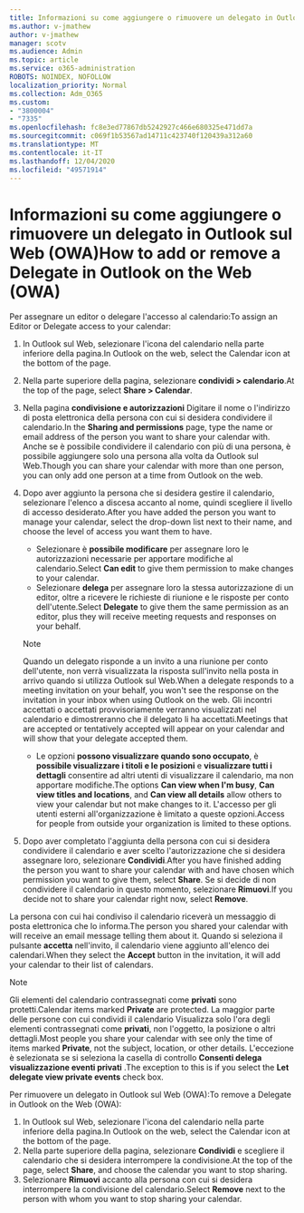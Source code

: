 ```yaml
---
title: Informazioni su come aggiungere o rimuovere un delegato in Outlook sul Web (OWA)
ms.author: v-jmathew
author: v-jmathew
manager: scotv
ms.audience: Admin
ms.topic: article
ms.service: o365-administration
ROBOTS: NOINDEX, NOFOLLOW
localization_priority: Normal
ms.collection: Adm_O365
ms.custom:
- "3800004"
- "7335"
ms.openlocfilehash: fc8e3ed77867db5242927c466e680325e471dd7a
ms.sourcegitcommit: c069f1b53567ad14711c423740f120439a312a60
ms.translationtype: MT
ms.contentlocale: it-IT
ms.lasthandoff: 12/04/2020
ms.locfileid: "49571914"
---
```

# <a name="how-to-add-or-remove-a-delegate-in-outlook-on-the-web-owa"></a><span data-ttu-id="a4fca-102">Informazioni su come aggiungere o rimuovere un delegato in Outlook sul Web (OWA)</span><span class="sxs-lookup"><span data-stu-id="a4fca-102">How to add or remove a Delegate in Outlook on the Web (OWA)</span></span>

<span data-ttu-id="a4fca-103">Per assegnare un editor o delegare l'accesso al calendario:</span><span class="sxs-lookup"><span data-stu-id="a4fca-103">To assign an Editor or Delegate access to your calendar:</span></span>

1. <span data-ttu-id="a4fca-104">In Outlook sul Web, selezionare l'icona del calendario nella parte inferiore della pagina.</span><span class="sxs-lookup"><span data-stu-id="a4fca-104">In Outlook on the web, select the Calendar icon at the bottom of the page.</span></span>
2. <span data-ttu-id="a4fca-105">Nella parte superiore della pagina, selezionare **condividi > calendario**.</span><span class="sxs-lookup"><span data-stu-id="a4fca-105">At the top of the page, select **Share > Calendar**.</span></span>
3. <span data-ttu-id="a4fca-106">Nella pagina **condivisione e autorizzazioni** Digitare il nome o l'indirizzo di posta elettronica della persona con cui si desidera condividere il calendario.</span><span class="sxs-lookup"><span data-stu-id="a4fca-106">In the **Sharing and permissions** page, type the name or email address of the person you want to share your calendar with.</span></span> <span data-ttu-id="a4fca-107">Anche se è possibile condividere il calendario con più di una persona, è possibile aggiungere solo una persona alla volta da Outlook sul Web.</span><span class="sxs-lookup"><span data-stu-id="a4fca-107">Though you can share your calendar with more than one person, you can only add one person at a time from Outlook on the web.</span></span>
4. <span data-ttu-id="a4fca-108">Dopo aver aggiunto la persona che si desidera gestire il calendario, selezionare l'elenco a discesa accanto al nome, quindi scegliere il livello di accesso desiderato.</span><span class="sxs-lookup"><span data-stu-id="a4fca-108">After you have added the person you want to manage your calendar, select the drop-down list next to their name, and choose the level of access you want them to have.</span></span>

    - <span data-ttu-id="a4fca-109">Selezionare è **possibile modificare** per assegnare loro le autorizzazioni necessarie per apportare modifiche al calendario.</span><span class="sxs-lookup"><span data-stu-id="a4fca-109">Select **Can edit** to give them permission to make changes to your calendar.</span></span>
    - <span data-ttu-id="a4fca-110">Selezionare **delega** per assegnare loro la stessa autorizzazione di un editor, oltre a ricevere le richieste di riunione e le risposte per conto dell'utente.</span><span class="sxs-lookup"><span data-stu-id="a4fca-110">Select **Delegate** to give them the same permission as an editor, plus they will receive meeting requests and responses on your behalf.</span></span>
    > [!NOTE]
    > <span data-ttu-id="a4fca-111">Quando un delegato risponde a un invito a una riunione per conto dell'utente, non verrà visualizzata la risposta sull'invito nella posta in arrivo quando si utilizza Outlook sul Web.</span><span class="sxs-lookup"><span data-stu-id="a4fca-111">When a delegate responds to a meeting invitation on your behalf, you won't see the response on the invitation in your inbox when using Outlook on the web.</span></span> <span data-ttu-id="a4fca-112">Gli incontri accettati o accettati provvisoriamente verranno visualizzati nel calendario e dimostreranno che il delegato li ha accettati.</span><span class="sxs-lookup"><span data-stu-id="a4fca-112">Meetings that are accepted or tentatively accepted will appear on your calendar and will show that your delegate accepted them.</span></span>
    - <span data-ttu-id="a4fca-113">Le opzioni **possono visualizzare quando sono occupato**, è **possibile visualizzare i titoli e le posizioni** e **visualizzare tutti i dettagli** consentire ad altri utenti di visualizzare il calendario, ma non apportare modifiche.</span><span class="sxs-lookup"><span data-stu-id="a4fca-113">The options **Can view when I'm busy**, **Can view titles and locations**, and **Can view all details** allow others to view your calendar but not make changes to it.</span></span> <span data-ttu-id="a4fca-114">L'accesso per gli utenti esterni all'organizzazione è limitato a queste opzioni.</span><span class="sxs-lookup"><span data-stu-id="a4fca-114">Access for people from outside your organization is limited to these options.</span></span>

5. <span data-ttu-id="a4fca-115">Dopo aver completato l'aggiunta della persona con cui si desidera condividere il calendario e aver scelto l'autorizzazione che si desidera assegnare loro, selezionare **Condividi**.</span><span class="sxs-lookup"><span data-stu-id="a4fca-115">After you have finished adding the person you want to share your calendar with and have chosen which permission you want to give them, select **Share**.</span></span> <span data-ttu-id="a4fca-116">Se si decide di non condividere il calendario in questo momento, selezionare **Rimuovi**.</span><span class="sxs-lookup"><span data-stu-id="a4fca-116">If you decide not to share your calendar right now, select **Remove**.</span></span>

<span data-ttu-id="a4fca-117">La persona con cui hai condiviso il calendario riceverà un messaggio di posta elettronica che lo informa.</span><span class="sxs-lookup"><span data-stu-id="a4fca-117">The person you shared your calendar with will receive an email message telling them about it.</span></span> <span data-ttu-id="a4fca-118">Quando si seleziona il pulsante **accetta** nell'invito, il calendario viene aggiunto all'elenco dei calendari.</span><span class="sxs-lookup"><span data-stu-id="a4fca-118">When they select the **Accept** button in the invitation, it will add your calendar to their list of calendars.</span></span>

> [!NOTE]
> <span data-ttu-id="a4fca-119">Gli elementi del calendario contrassegnati come **privati** sono protetti.</span><span class="sxs-lookup"><span data-stu-id="a4fca-119">Calendar items marked **Private** are protected.</span></span> <span data-ttu-id="a4fca-120">La maggior parte delle persone con cui condividi il calendario Visualizza solo l'ora degli elementi contrassegnati come **privati**, non l'oggetto, la posizione o altri dettagli.</span><span class="sxs-lookup"><span data-stu-id="a4fca-120">Most people you share your calendar with see only the time of items marked **Private**, not the subject, location, or other details.</span></span> <span data-ttu-id="a4fca-121">L'eccezione è selezionata se si seleziona la casella di controllo **Consenti delega visualizzazione eventi privati** .</span><span class="sxs-lookup"><span data-stu-id="a4fca-121">The exception to this is if you select the **Let delegate view private events** check box.</span></span>

<span data-ttu-id="a4fca-122">Per rimuovere un delegato in Outlook sul Web (OWA):</span><span class="sxs-lookup"><span data-stu-id="a4fca-122">To remove a Delegate in Outlook on the Web (OWA):</span></span>

1. <span data-ttu-id="a4fca-123">In Outlook sul Web, selezionare l'icona del calendario nella parte inferiore della pagina.</span><span class="sxs-lookup"><span data-stu-id="a4fca-123">In Outlook on the web, select the Calendar icon at the bottom of the page.</span></span>
2. <span data-ttu-id="a4fca-124">Nella parte superiore della pagina, selezionare **Condividi** e scegliere il calendario che si desidera interrompere la condivisione.</span><span class="sxs-lookup"><span data-stu-id="a4fca-124">At the top of the page, select **Share**, and choose the calendar you want to stop sharing.</span></span>
3. <span data-ttu-id="a4fca-125">Selezionare **Rimuovi** accanto alla persona con cui si desidera interrompere la condivisione del calendario.</span><span class="sxs-lookup"><span data-stu-id="a4fca-125">Select **Remove** next to the person with whom you want to stop sharing your calendar.</span></span>
